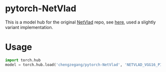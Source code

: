 # pytorch-NetVlad

This is a model hub for the original [NetVlad](https://arxiv.org/abs/1511.07247) repo, see [here](https://github.com/Nanne/pytorch-NetVlad), used a slightly variant implementation.


# Usage

```python
import torch.hub
model = torch.hub.load('chengzegang/pytorch-NetVlad', 'NETVLAD_VGG16_PITTSBURGH', pretrained=True, optimize=True, optimize_for_inference=False)
```